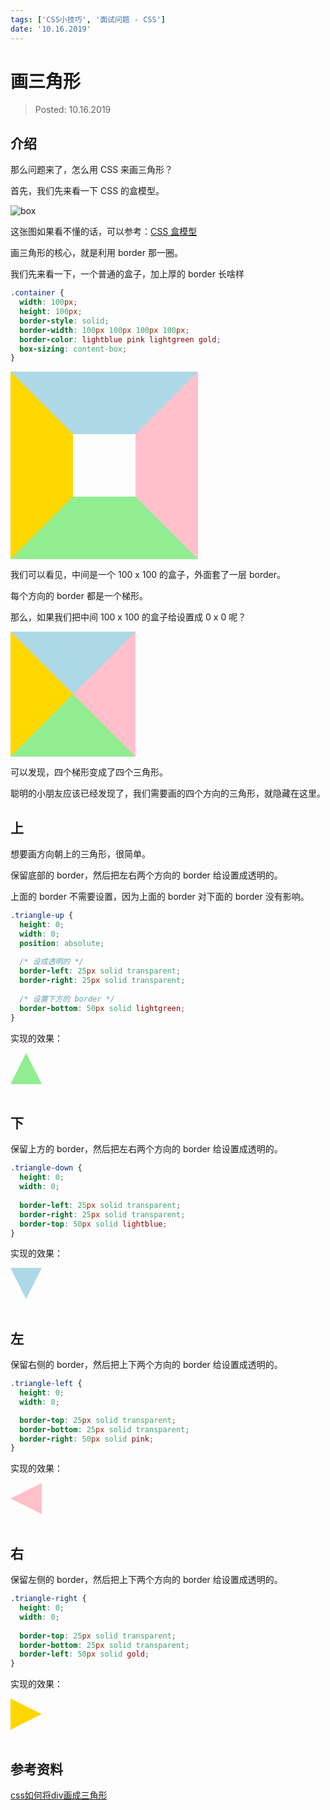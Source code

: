 ```yaml
---
tags: ['CSS小技巧', '面试问题 - CSS']
date: '10.16.2019'
---
```


# 画三角形

> Posted: 10.16.2019

<Tag />

## 介绍

那么问题来了，怎么用 CSS 来画三角形？

首先，我们先来看一下 CSS 的盒模型。

![box](/box.png)

这张图如果看不懂的话，可以参考：[CSS 盒模型](/css-tricks/cssBox.md)

画三角形的核心，就是利用 border 那一圈。

我们先来看一下，一个普通的盒子，加上厚的 border 长啥样

```css
.container {
  width: 100px;
  height: 100px;
  border-style: solid;
  border-width: 100px 100px 100px 100px;
  border-color: lightblue pink lightgreen gold;
  box-sizing: content-box;
}
```

<div class="box-container"></div>

<style>
.box-container {
  border-style: solid;
  border-width: 100px 100px 100px 100px;
  border-color: lightblue pink lightgreen gold;
  width: 100px;
  height: 100px;
  box-sizing: content-box;
}
</style>

我们可以看见，中间是一个 100 x 100 的盒子，外面套了一层 border。

每个方向的 border 都是一个梯形。

那么，如果我们把中间 100 x 100 的盒子给设置成 0 x 0 呢？

<div class="box-container-0"></div>

<style>
.box-container-0 {
  border-style: solid;
  border-width: 100px 100px 100px 100px;
  border-color: lightblue pink lightgreen gold;
  width: 0;
  height: 0;
  box-sizing: content-box;
}
</style>

可以发现，四个梯形变成了四个三角形。

聪明的小朋友应该已经发现了，我们需要画的四个方向的三角形，就隐藏在这里。

## 上

想要画方向朝上的三角形，很简单。

保留底部的 border，然后把左右两个方向的 border 给设置成透明的。

上面的 border 不需要设置，因为上面的 border 对下面的 border 没有影响。

```css
.triangle-up {
  height: 0;
  width: 0;
  position: absolute;
	
  /* 设成透明的 */
  border-left: 25px solid transparent;
  border-right: 25px solid transparent;
	
  /* 设置下方的 border */
  border-bottom: 50px solid lightgreen;
}
```

实现的效果：

<div class="triangle-up"></div>
<br />

<style>
.triangle-up {
  height: 0;
  width: 0;
	
  /* 设成透明的 */
  border-left: 25px solid transparent;
  border-right: 25px solid transparent;
	
  /* 设置下方的 border */
  border-bottom: 50px solid lightgreen;
}
</style>

## 下

保留上方的 border，然后把左右两个方向的 border 给设置成透明的。

```css
.triangle-down {
  height: 0;
  width: 0;
	
  border-left: 25px solid transparent;
  border-right: 25px solid transparent;
  border-top: 50px solid lightblue;
}
```

实现的效果：

<div class="triangle-down"></div>

<style>
.triangle-down {
  height: 0;
  width: 0;
	
  border-left: 25px solid transparent;
	border-right: 25px solid transparent;
	border-top: 50px solid lightblue;
}
</style>

<br />

## 左

保留右侧的 border，然后把上下两个方向的 border 给设置成透明的。

```css
.triangle-left {
  height: 0;
  width: 0;

  border-top: 25px solid transparent;
  border-bottom: 25px solid transparent; 
  border-right: 50px solid pink;
}
```

实现的效果：

<div class="triangle-left"></div>

<style>
.triangle-left {
  height: 0;
  width: 0;

  border-top: 25px solid transparent;
  border-bottom: 25px solid transparent; 
  border-right: 50px solid pink;
}
</style>

<br />

## 右

保留左侧的 border，然后把上下两个方向的 border 给设置成透明的。

```css
.triangle-right {
  height: 0;
  width: 0;
	
  border-top: 25px solid transparent;
  border-bottom: 25px solid transparent;
  border-left: 50px solid gold;
}
```

实现的效果：

<div class="triangle-right"></div>

<style>
.triangle-right {
  height: 0;
  width: 0;
	
  border-top: 25px solid transparent;
  border-bottom: 25px solid transparent;
  border-left: 50px solid gold;
}
</style>

<br />

## 参考资料

[css如何将div画成三角形](https://www.cnblogs.com/v-weiwang/p/5057588.html)

<Disqus />